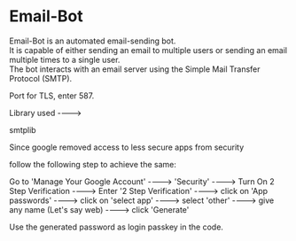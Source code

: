 # Email-Bot
Email-Bot is an automated email-sending bot.     
It is capable of either sending an email to multiple users or sending an email multiple times to a single user.  
The bot interacts with an email server using the Simple Mail Transfer Protocol (SMTP).

Port for TLS, enter 587.

Library used ---->

smtplib


Since google removed access to less secure apps from security

follow the following step to achieve the same:

Go to 'Manage Your Google Account' ----> 'Security' ----> Turn On 2 Step Verification ----> Enter '2 Step Verification' ----> click on 'App passwords' ----> click on 'select app' ----> select 'other' ----> give any name (Let's say web) ----> click 'Generate'

Use the generated password as login passkey in the code.
